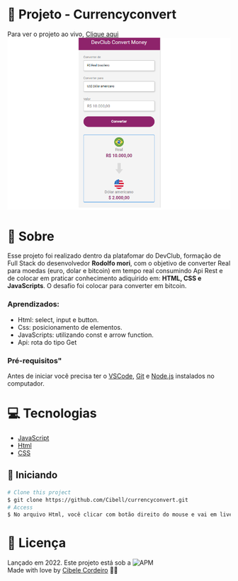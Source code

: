 

# :triangular_flag_on_post: Projeto - Currencyconvert
Para ver o projeto ao vivo, [Clique aqui](https://cibell.github.io/currencyconvert/)
![projeto preview](./assetes/foto.png)

# :speech_balloon: Sobre

Esse projeto foi realizado dentro da platafomar do DevClub, formação de Full Stack do desenvolvedor **Rodolfo mori**, com o objetivo de converter Real para moedas (euro, dolar e bitcoin) em tempo real consumindo Api Rest e de colocar em praticar conhecimento adiquirido em: **HTML, CSS e JavaScripts**. O desafio foi colocar para converter em bitcoin.

### Aprendizados:
- Html: select, input e button.
- Css: posicionamento de elementos.
- JavaScripts: utilizando const e arrow function.
- Api: rota do tipo Get 

### Pré-requisitos"

 Antes de iniciar você precisa ter o [VSCode](https://code.visualstudio.com/), [Git](https://git-scm.com) e [Node.js](https://nodejs.org/en/) instalados no computador.


# :computer: Tecnologias

- [JavaScript](https://developer.mozilla.org/pt-BR/docs/Web/JavaScript) 
- [Html](https://developer.mozilla.org/pt-BR/docs/Web/HTML/Element/html/)  
- [CSS](https://developer.mozilla.org/pt-BR/docs/Web/CSS)

## :checkered_flag: Iniciando ##

```bash
# Clone this project
$ git clone https://github.com/Cibell/currencyconvert.git
# Access
$ No arquivo Html, você clicar com botão direito do mouse e vai em live server
```


# :closed_book: Licença

Lançado em 2022. Este projeto está sob a ![APM](https://img.shields.io/apm/l/dev)<br>
Made with love by [Cibele Cordeiro](https://github.com/Cibell) 💜🚀
